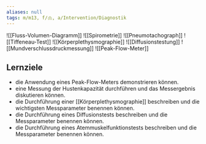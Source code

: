 ```yaml
---
aliases: null
tags: m/m13, f/🫁, a/Intervention/Diagnostik
---
```

![[Fluss-Volumen-Diagramm]]
![[Spirometrie]]
![[Pneumotachograph]]
![[Tiffeneau-Test]]
![[Körperplethysmographie]]
![[Diffusionstestung]]
![[Mundverschlussdruckmessung]]
![[Peak-Flow-Meter]]

## Lernziele
- die Anwendung eines Peak-Flow-Meters demonstrieren können.
- eine Messung der Hustenkapazität durchführen und das Messergebnis diskutieren können.
- die Durchführung einer [[Körperplethysmographie]] beschreiben und die wichtigsten Messparameter benennen können.
- die Durchführung eines Diffusionstests beschreiben und die Messparameter benennen können.
- die Durchführung eines Atemmuskelfunktionstests beschreiben und die Messparameter benennen können.

